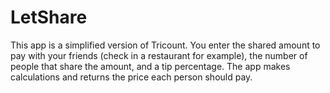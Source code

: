 # LetShare

This app is a simplified version of Tricount. You enter the shared amount to pay with your friends (check in a restaurant for example), the number of people that share the amount, and a tip percentage. The app makes calculations and returns the price each person should pay. 
